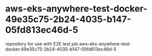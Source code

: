 # aws-eks-anywhere-test-docker-49e35c75-2b24-4035-b147-05fd813ec46d-5
repository for use with E2E test job aws-eks-anywhere-test-docker:49e35c75-2b24-4035-b147-05fd813ec46d-5
